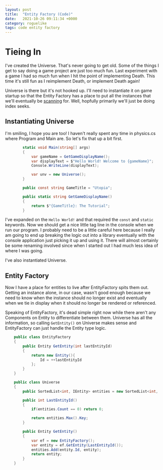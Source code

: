 ```yaml
---
layout: post
title:  "Entity Factory (Code)"
date:   2021-10-26 09:11:34 +0000
category: roguelike
tags: code entity factory
---
```


# Tieing In
I've created the Universe. That's never going to get old. Some of the things I get to say doing a game project are just too much fun. Last experiment with a game I had so much fun when I hit the point of implementing Death. This time it's still fun as I reimplement Death, or implement Death again!  

Universe is there but it's not hooked up. I'll need to instantiate it on game startup so that the Entity Factory has a place to put all the instances that we'll eventually be [scanning](https://www.youtube.com/watch?v=dWBmaKk32fE) for. Well, hopfully primarily we'll just be doing index seeks.  

## Instantiating Universe
I'm smiling, I hope you are too! I haven't really spent any time in physics.cs where Program and Main are. So let's fix that up a bit first.  

``` csharp
        static void Main(string[] args)
        {
            var gameName = GetGameDisplayName();
            var displayText = $"Hello World! Welcome to {gameName}";
            Console.WriteLine(displayText);

            var unv = new Universe();
        }

        public const string GameTitle = "Utopia";

        public static string GetGameDisplayName()
        {
            return $"{GameTitle}: The Tutorial";
        }
```

I've expanded on the ```Hello World!``` and that required the ```const``` and ```static``` keywords. Now we should get a nice little tag line in the console when we run our program. I probably need to be a little careful here because I really am going to end up breaking the logic out into a library eventually with the console application just picking it up and using it. There will almost certainly be some renaming involved since when I started out I had much less idea of where I was going.  

I've also instantiated Universe.  

## Entity Factory
Now I have a place for entities to live after EntityFactory spits them out. Getting an instance alone, in our case, wasn't good enough because we need to know when the instance should no longer exist and eventually when we tie in display when it should no longer be rendered or referenced.  

Speaking of EntityFactory, it's dead simple right now while there aren't any Components on Entity to differentiate between them. Universe has all the information, so calling ```GetEntity()``` on Universe makes sense and EntityFactory can just handle the Entity type logic.

``` csharp
    public class EntityFactory
    {
        public Entity GetEntity(int lastEntityId)
        {
            return new Entity(){
                Id = ++lastEntityId
            };
        }
    }

    public class Universe
    {
        public SortedList<int, IEntity> entities = new SortedList<int, IEntity>();

        public int LastEntityId()
        {
            if(entities.Count == 0) return 0;

            return entities.Max().Key;
        }        

        public Entity GetEntity()
        {
            var ef = new EntityFactory();
            var entity = ef.GetEntity(LastEntityId());
            entities.Add(entity.Id, entity);
            return entity;
        }
    }
```